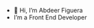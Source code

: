 - 👋 Hi, I’m Abdeer Figuera
- I’m a Front End Developer


<!---
Abdeerfm/Abdeerfm is a ✨ special ✨ repository because its `README.md` (this file) appears on your GitHub profile.
You can click the Preview link to take a look at your changes.
--->
